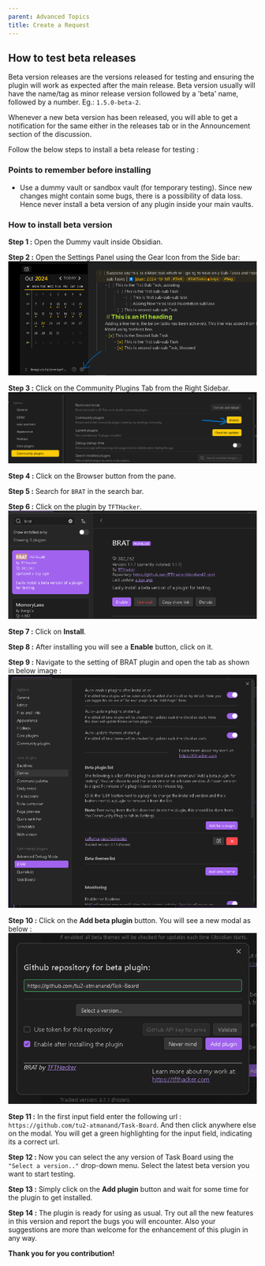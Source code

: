 ```yaml
---
parent: Advanced Topics
title: Create a Request
---
```


## How to test beta releases

Beta version releases are the versions released for testing and ensuring the plugin will work as expected after the main release. Beta version usually will have the name/tag as minor release version followed by a 'beta' name, followed by a number. Eg.: `1.5.0-beta-2`.

Whenever a new beta version has been released, you will able to get a notification for the same either in the releases tab or in the Announcement section of the discussion.


Follow the below steps to install a beta release for testing : 

### Points to remember before installing

- Use a dummy vault or sandbox vault (for temporary testing). Since new changes might contain some bugs, there is a possibility of data loss. Hence never install a beta version of any plugin inside your main vaults.


### How to install beta version

**Step 1 :** Open the Dummy vault inside Obsidian.

**Step 2 :** Open the Settings Panel using the Gear Icon from the Side bar:
![Open Settings Panel](../../assets/OpenSettingsPanel.png)

**Step 3 :** Click on the Community Plugins Tab from the Right Sidebar.
![alt text](../../assets/CommunityBrowseButton.png)

**Step 4 :** Click on the Browser button from the pane.

**Step 5 :** Search for `BRAT` in the search bar.

**Step 6 :** Click on the plugin by `TFTHacker`.
![BRAT plugin](../../assets/BRAT_Plugin_Install.png)

**Step 7 :** Click on **Install**.

**Step 8 :** After installing you will see a **Enable** button, click on it.

**Step 9 :** Navigate to the setting of BRAT plugin and open the tab as shown in below image :
![BRAT Plugin Settings](../../assets/BRAT_plugin_settings.png)

**Step 10 :** Click on the **Add beta plugin** button. You will see a new modal as below : 
![BRAT_Add_New_Plugin](../../assets/BRAT_Add_New_Plugin.png)

**Step 11 :** In the first input field enter the following url : `https://github.com/tu2-atmanand/Task-Board`. And then click anywhere else on the modal. You will get a green highlighting for the input field, indicating its a correct url.

**Step 12 :** Now you can select the any version of Task Board using the `"Select a version.."` drop-down menu. Select the latest beta version you want to start testing.

**Step 13 :** Simply click on the **Add plugin** button and wait for some time for the plugin to get installed.

**Step 14 :** The plugin is ready for using as usual. Try out all the new features in this version and report the bugs you will encounter. Also your suggestions are more than welcome for the enhancement of this plugin in any way.

**Thank you for you contribution!**

